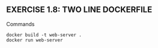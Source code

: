## EXERCISE 1.8: TWO LINE DOCKERFILE
Commands
```shell
docker build -t web-server .
docker run web-server
``` 
